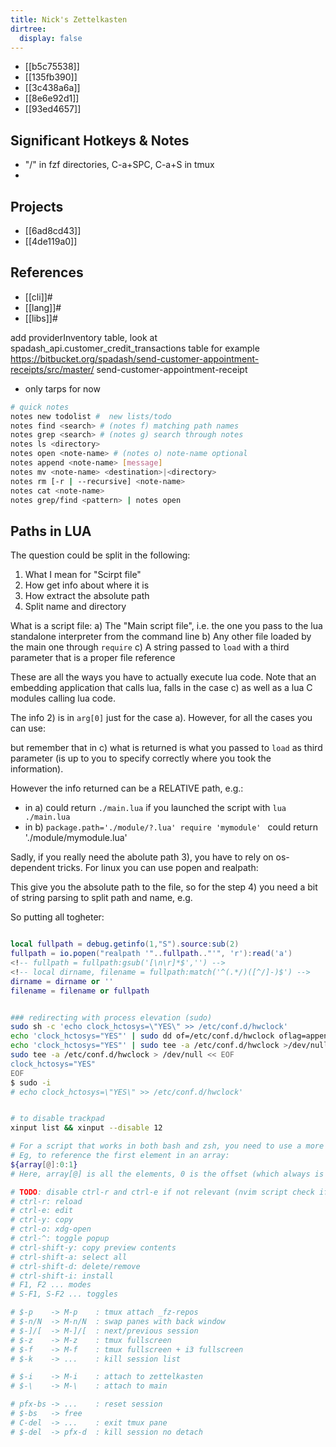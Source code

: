```yaml
---
title: Nick's Zettelkasten
dirtree:
  display: false
---
```


- [[b5c75538]]
- [[135fb390]]
- [[3c438a6a]]
- [[8e6e92d1]]
- [[93ed4657]]

## Significant Hotkeys & Notes
- "/" in fzf directories, C-a+SPC, C-a+S in tmux
-

## Projects

- [[6ad8cd43]]
- [[4de119a0]]

## References

* [[cli]]#
* [[lang]]#
* [[libs]]#

add providerInventory table, look at spadash_api.customer_credit_transactions table for example
https://bitbucket.org/spadash/send-customer-appointment-receipts/src/master/
send-customer-appointment-receipt
- only tarps for now

```bash
# quick notes
notes new todolist #  new lists/todo
notes find <search> # (notes f) matching path names
notes grep <search> # (notes g) search through notes
notes ls <directory>
notes open <note-name> # (notes o) note-name optional
notes append <note-name> [message]
notes mv <note-name> <destination>|<directory>
notes rm [-r | --recursive] <note-name>
notes cat <note-name>
notes grep/find <pattern> | notes open
```

## Paths in LUA

The question could be split in the following:
1) What I mean for "Scirpt file"
2) How get info about where it is
3) How extract the absolute path
4) Split name and directory


What is a script file:
a) The "Main script file", i.e. the one you pass to the lua standalone interpreter from the command line
b) Any other file loaded by the main one through `require`
c) A string passed to `load` with a third parameter that is a proper file reference

These are all the ways you have to actually execute lua code. Note that an embedding
application that calls lua, falls in the case c) as well as a lua C modules calling lua code.

The info 2) is in `arg[0]` just for the case a). However, for all the cases you can use:

but remember that in c) what is returned is what you passed to `load` as third parameter
(is up to you to specify correctly where you took the information).

However the info returned can be a RELATIVE path, e.g.:
- in a) could return `./main.lua` if you launched the script with `lua ./main.lua`
- in b) `package.path='./module/?.lua' require 'mymodule' ` could return './module/mymodule.lua'

Sadly, if you really need the abolute path 3), you have to rely on os-dependent tricks.
For linux you can use popen and realpath:

This give you the absolute path to the file, so for the step 4) you need a bit of
string parsing to split path and name, e.g.

So putting all togheter:


```lua

local fullpath = debug.getinfo(1,"S").source:sub(2)
fullpath = io.popen("realpath '"..fullpath.."'", 'r'):read('a')
<!-- fullpath = fullpath:gsub('[\n\r]*$','') -->
<!-- local dirname, filename = fullpath:match('^(.*/)([^/]-)$') -->
dirname = dirname or ''
filename = filename or fullpath
```



```sh

### redirecting with process elevation (sudo)
sudo sh -c 'echo clock_hctosys=\"YES\" >> /etc/conf.d/hwclock'
echo 'clock_hctosys="YES"' | sudo dd of=/etc/conf.d/hwclock oflag=append conv=notrunc
echo 'clock_hctosys="YES"' | sudo tee -a /etc/conf.d/hwclock >/dev/null
sudo tee -a /etc/conf.d/hwclock > /dev/null << EOF
clock_hctosys="YES"
EOF
$ sudo -i
# echo clock_hctosys=\"YES\" >> /etc/conf.d/hwclock'


# to disable trackpad
xinput list && xinput --disable 12

# For a script that works in both bash and zsh, you need to use a more complicated syntax.
# Eg, to reference the first element in an array:
${array[@]:0:1}
# Here, array[@] is all the elements, 0 is the offset (which always is 0-based), and 1 is the number of elements desired.

# TODO: disable ctrl-r and ctrl-e if not relevant (nvim script check if file exists)
# ctrl-r: reload
# ctrl-e: edit
# ctrl-y: copy
# ctrl-o: xdg-open
# ctrl-^: toggle popup
# ctrl-shift-y: copy preview contents
# ctrl-shift-a: select all
# ctrl-shift-d: delete/remove
# ctrl-shift-i: install
# F1, F2 ... modes
# S-F1, S-F2 ... toggles

# $-p    -> M-p    : tmux attach _fz-repos
# $-n/N  -> M-n/N  : swap panes with back window
# $-]/[  -> M-]/[  : next/previous session
# $-z    -> M-z    : tmux fullscreen
# $-f    -> M-f    : tmux fullscreen + i3 fullscreen
# $-k    -> ...    : kill session list

# $-i    -> M-i    : attach to zettelkasten
# $-\    -> M-\    : attach to main

# pfx-bs -> ...    : reset session
# $-bs   -> free
# C-del  -> ...    : exit tmux pane
# $-del  -> pfx-d  : kill session no detach


```
